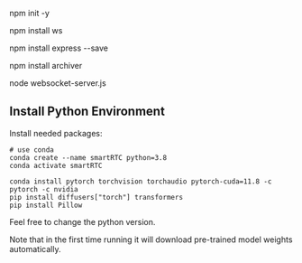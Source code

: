 npm init -y

npm install ws

npm install express --save

npm install archiver

node websocket-server.js


## Install Python Environment

Install needed packages:

```shell
# use conda
conda create --name smartRTC python=3.8
conda activate smartRTC

conda install pytorch torchvision torchaudio pytorch-cuda=11.8 -c pytorch -c nvidia 
pip install diffusers["torch"] transformers
pip install Pillow
```
Feel free to change the python version. 

Note that in the first time running it will download pre-trained model weights automatically.
